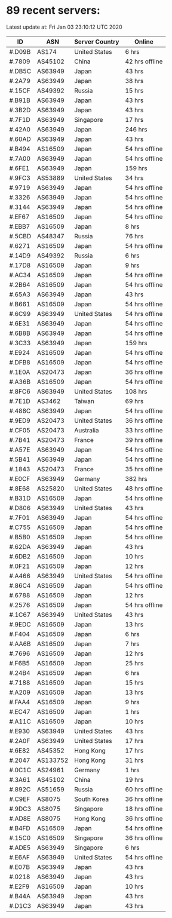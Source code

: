 # 89 recent servers:

Latest update at: Fri Jan 03 23:10:12 UTC 2020

| ID | ASN | Server Country | Online |
| -- | --- | -------------- | ------ |
| #.D09B | AS174 | United States | 6 hrs |
| #.7809 | AS45102 | China | 42 hrs offline |
| #.DB5C | AS63949 | Japan | 43 hrs |
| #.2A79 | AS63949 | Japan | 38 hrs |
| #.15CF | AS49392 | Russia | 15 hrs |
| #.B91B | AS63949 | Japan | 43 hrs |
| #.3B2D | AS63949 | Japan | 43 hrs |
| #.7F1D | AS63949 | Singapore | 17 hrs |
| #.42A0 | AS63949 | Japan | 246 hrs |
| #.60AD | AS63949 | Japan | 43 hrs |
| #.B494 | AS16509 | Japan | 54 hrs offline |
| #.7A00 | AS63949 | Japan | 54 hrs offline |
| #.6FE1 | AS63949 | Japan | 159 hrs |
| #.9FC3 | AS53889 | United States | 34 hrs |
| #.9719 | AS63949 | Japan | 54 hrs offline |
| #.3326 | AS63949 | Japan | 54 hrs offline |
| #.3144 | AS63949 | Japan | 54 hrs offline |
| #.EF67 | AS16509 | Japan | 54 hrs offline |
| #.EBB7 | AS16509 | Japan | 8 hrs |
| #.5CBD | AS48347 | Russia | 76 hrs |
| #.6271 | AS16509 | Japan | 54 hrs offline |
| #.14D9 | AS49392 | Russia | 6 hrs |
| #.17D8 | AS16509 | Japan | 9 hrs |
| #.AC34 | AS16509 | Japan | 54 hrs offline |
| #.2B64 | AS16509 | Japan | 54 hrs offline |
| #.65A3 | AS63949 | Japan | 43 hrs |
| #.B661 | AS16509 | Japan | 54 hrs offline |
| #.6C99 | AS63949 | United States | 54 hrs offline |
| #.6E31 | AS63949 | Japan | 54 hrs offline |
| #.6B8B | AS63949 | Japan | 54 hrs offline |
| #.3C33 | AS63949 | Japan | 159 hrs |
| #.E924 | AS16509 | Japan | 54 hrs offline |
| #.DFB8 | AS16509 | Japan | 54 hrs offline |
| #.1E0A | AS20473 | Japan | 36 hrs offline |
| #.A36B | AS16509 | Japan | 54 hrs offline |
| #.8FC6 | AS63949 | United States | 108 hrs |
| #.7E1D | AS3462 | Taiwan | 69 hrs |
| #.488C | AS63949 | Japan | 54 hrs offline |
| #.9ED9 | AS20473 | United States | 36 hrs offline |
| #.CF05 | AS20473 | Australia | 33 hrs offline |
| #.7B41 | AS20473 | France | 39 hrs offline |
| #.A57E | AS63949 | Japan | 54 hrs offline |
| #.5B41 | AS63949 | Japan | 54 hrs offline |
| #.1843 | AS20473 | France | 35 hrs offline |
| #.E0CF | AS63949 | Germany | 382 hrs |
| #.8E68 | AS25820 | United States | 48 hrs offline |
| #.B31D | AS16509 | Japan | 54 hrs offline |
| #.D806 | AS63949 | United States | 43 hrs |
| #.7F01 | AS63949 | Japan | 54 hrs offline |
| #.C755 | AS16509 | Japan | 54 hrs offline |
| #.B5B0 | AS16509 | Japan | 54 hrs offline |
| #.62DA | AS63949 | Japan | 43 hrs |
| #.6DB2 | AS16509 | Japan | 10 hrs |
| #.0F21 | AS16509 | Japan | 12 hrs |
| #.A466 | AS63949 | United States | 54 hrs offline |
| #.86C4 | AS16509 | Japan | 54 hrs offline |
| #.6788 | AS16509 | Japan | 12 hrs |
| #.2576 | AS16509 | Japan | 54 hrs offline |
| #.1C67 | AS63949 | United States | 43 hrs |
| #.9EDC | AS16509 | Japan | 13 hrs |
| #.F404 | AS16509 | Japan | 6 hrs |
| #.AA6B | AS16509 | Japan | 7 hrs |
| #.7696 | AS16509 | Japan | 12 hrs |
| #.F6B5 | AS16509 | Japan | 25 hrs |
| #.24B4 | AS16509 | Japan | 6 hrs |
| #.7188 | AS16509 | Japan | 15 hrs |
| #.A209 | AS16509 | Japan | 13 hrs |
| #.FAA4 | AS16509 | Japan | 9 hrs |
| #.EC47 | AS16509 | Japan | 1 hrs |
| #.A11C | AS16509 | Japan | 10 hrs |
| #.E930 | AS63949 | United States | 43 hrs |
| #.2A0F | AS63949 | United States | 17 hrs |
| #.6E82 | AS45352 | Hong Kong | 17 hrs |
| #.2047 | AS133752 | Hong Kong | 31 hrs |
| #.0C1C | AS24961 | Germany | 1 hrs |
| #.3A61 | AS45102 | China | 19 hrs |
| #.892C | AS51659 | Russia | 60 hrs offline |
| #.C9EF | AS8075 | South Korea | 36 hrs offline |
| #.9DC3 | AS8075 | Singapore | 18 hrs offline |
| #.AD8E | AS8075 | Hong Kong | 36 hrs offline |
| #.B4FD | AS16509 | Japan | 54 hrs offline |
| #.15C0 | AS16509 | Singapore | 36 hrs offline |
| #.ADE5 | AS63949 | Singapore | 6 hrs |
| #.E6AF | AS63949 | United States | 54 hrs offline |
| #.E07B | AS63949 | Japan | 43 hrs |
| #.0218 | AS63949 | Japan | 43 hrs |
| #.E2F9 | AS16509 | Japan | 10 hrs |
| #.B44A | AS63949 | Japan | 43 hrs |
| #.D1C3 | AS63949 | Japan | 43 hrs |

